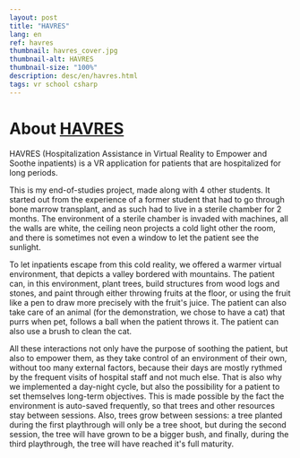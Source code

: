 ```yaml
---
layout: post
title: "HAVRES"
lang: en
ref: havres
thumbnail: havres_cover.jpg
thumbnail-alt: HAVRES
thumbnail-size: "100%"
description: desc/en/havres.html
tags: vr school csharp
---
```


# About [HAVRES](https://github.com/pitchinpingouin/HAVRES)

HAVRES (Hospitalization Assistance in Virtual Reality to Empower and Soothe inpatients) is a VR application for patients that are hospitalized for long periods.

This is my end-of-studies project, made along with 4 other students. It started out from the experience of a former student that had to go through bone marrow transplant, and as such had to live in a sterile chamber for 2 months. The environment of a sterile chamber is invaded with machines, all the walls are white, the ceiling neon projects a cold light other the room, and there is sometimes not even a window to let the patient see the sunlight. 

To let inpatients escape from this cold reality, we offered a warmer virtual environment, that depicts a valley bordered with mountains. The patient can, in this environment, plant trees, build structures from wood logs and stones, and paint through either throwing fruits at the floor, or using the fruit like a pen to draw more precisely with the fruit's juice. The patient can also take care of an animal (for the demonstration, we chose to have a cat) that purrs when pet, follows a ball when the patient throws it. The patient can also use a brush to clean the cat. 

All these interactions not only have the purpose of soothing the patient, but also to empower them, as they take control of an environment of their own, without too many external factors, because their days are mostly rythmed by the frequent visits of hospital staff and not much else. That is also why we implemented a day-night cycle, but also the possibility for a patient to set themselves long-term objectives. This is made possible by the fact the environment is auto-saved frequently, so that trees and other resources stay between sessions. Also, trees grow between sessions: a tree planted during the first playthrough will only be a tree shoot, but during the second session, the tree will have grown to be a bigger bush, and finally, during the third playthrough, the tree will have reached it's full maturity.


